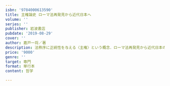 ```yaml
---
isbn: '9784000613590'
title: 主権論史 ローマ法再発見から近代日本へ
volume: ''
series: ''
publisher: 岩波書店
pubdate: '2019-08-29'
cover: ''
author: 嘉戸一将／著
description: 法秩序に正統性を与える〈主権〉という概念．ローマ法再発見から近代日本の国体論まで，その展開を辿る
price: '9000'
genre: ''
target: 専門
format: 単行本
content: 哲学

---
```

